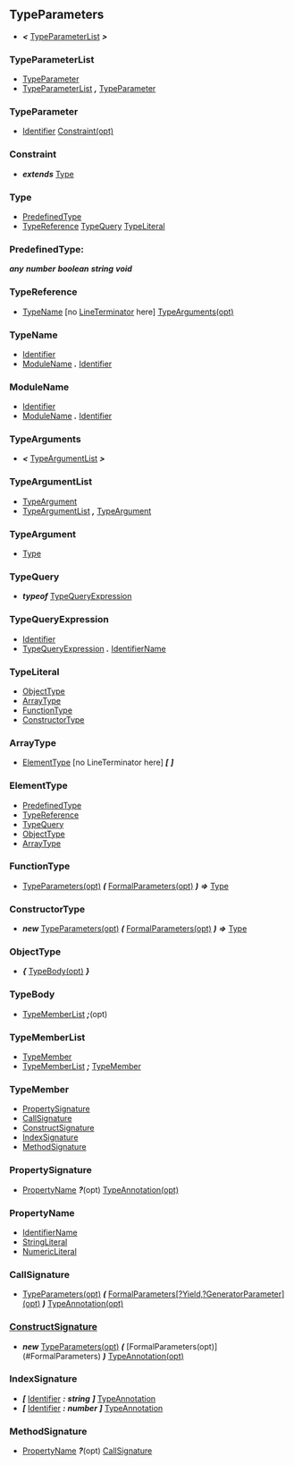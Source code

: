 ## TypeParameters
- ___<___ [TypeParameterList](#TypeParameterList) ___>___

### <a name="TypeParameterList"> TypeParameterList
- [TypeParameter](#TypeParameter)
- [TypeParameterList](#TypeParameterList) ___,___ [TypeParameter](#TypeParameter)

### <a name="TypeParameter"> TypeParameter
- [Identifier](#Identifier) [Constraint\(opt\)](#Constraint)

### <a name="Constraint"> Constraint
- ___extends___ [Type](#Type)

### <a name="Type"> Type
- [PredefinedType](#PredefinedType)
- [TypeReference](#TypeReference) [TypeQuery](#TypeQuery) [TypeLiteral](#TypeLiteral)

### <a name="PredefinedType"> PredefinedType:
   ___any___
   ___number___
   ___boolean___
   ___string___
   ___void___
   
### <a name="TypeReference"> TypeReference
- [TypeName](#TypeName) \[no [LineTerminator](#LineTerminator) here\] [TypeArguments\(opt\)](#TypeArguments)

### <a name="TypeName"> TypeName
- [Identifier](#Identifier)
- [ModuleName](#ModuleName) ___.___ [Identifier](#Identifier)

### <a name="ModuleName"> ModuleName
- [Identifier](#Identifier)
- [ModuleName](#ModuleName) ___.___ [Identifier](#Identifier)

### <a name="TypeArguments"> TypeArguments
- ___<___ [TypeArgumentList](#TypeArgumentList) ___>___

### <a name="TypeArgumentList"> TypeArgumentList
- [TypeArgument](#TypeArgument)
- [TypeArgumentList](#TypeArgumentList) ___,___ [TypeArgument](#TypeArgument)

### <a name="TypeArgument"> TypeArgument
- [Type](#Type)

### <a name="TypeQuery"> TypeQuery
- ___typeof___ [TypeQueryExpression](#TypeQueryExpression)

### <a name="TypeQueryExpression"> TypeQueryExpression
- [Identifier](#Identifier)
- [TypeQueryExpression](#TypeQueryExpression) ___.___ [IdentifierName](#IdentifierName)

### <a name="TypeLiteral"> TypeLiteral
- [ObjectType](#ObjectType)
- [ArrayType](#ArrayType)
- [FunctionType](#FunctionType)
- [ConstructorType](#ConstructorType)

### <a name="ArrayType"> ArrayType
- [ElementType](#ElementType) \[no LineTerminator here\] ___\[___ ___\]___

### <a name="ElementType"> ElementType
- [PredefinedType](#PredefinedType)
- [TypeReference](#TypeReference)
- [TypeQuery](#TypeQuery)
- [ObjectType](#ObjectType)
- [ArrayType](#ArrayType)

### <a name="FunctionType"> FunctionType
- [TypeParameters\(opt\)](#TypeParameters) ___(___ [FormalParameters\(opt\)](#FormalParameters) ___)___ ___=>___ [Type](#Type)

### <a name="ConstructorType"> ConstructorType
- ___new___ [TypeParameters\(opt\)](#TypeParameters) ___(___ [FormalParameters\(opt\)](#FormalParameters) ___)___ ___=>___ [Type](#Type)

### <a name="ObjectType"> ObjectType
- ___{___ [TypeBody\(opt\)](#TypeBody) ___}___

### <a name="TypeBody"> TypeBody
- [TypeMemberList](#TypeMemberList) ___;___\(opt\)

### <a name="TypeMemberList"> TypeMemberList
- [TypeMember](#TypeMember)
- [TypeMemberList](#TypeMemberList) ___;___ [TypeMember](#TypeMember)

### <a name="TypeMember"> TypeMember
- [PropertySignature](#PropertySignature)
- [CallSignature](#CallSignature)
- [ConstructSignature](#ConstructSignature)
- [IndexSignature](#IndexSignature)
- [MethodSignature](#MethodSignature)

### <a name="PropertySignature"> PropertySignature
- [PropertyName](#PropertyName) ___?___\(opt\) [TypeAnnotation\(opt\)](#TypeAnnotation)

### <a name="PropertyName"> PropertyName
- [IdentifierName](#IdentifierName)
- [StringLiteral](#StringLiteral)
- [NumericLiteral](#NumericLiteral)

### <a name="CallSignature"> CallSignature
- [TypeParameters\(opt\)](#TypeParameters) ___(___ [FormalParameters\[?Yield,?GeneratorParameter\]\(opt\)](./STATEMENT_GRAMMAR.md#FormalParameters) ___)___ [TypeAnnotation\(opt\)](#TypeAnnotation)

### <a name="[ConstructSignature](#ConstructSignature)"> [ConstructSignature](#ConstructSignature)
- ___new___ [TypeParameters\(opt\)](#TypeParameters) ___(___ [FormalParameters\(opt\)](#FormalParameters\) ___)___ [TypeAnnotation\(opt\)](#TypeAnnotation)

### <a name="IndexSignature"> IndexSignature
- ___\[___ [Identifier](#Identifier) ___:___ ___string___ ___\]___ [TypeAnnotation](#TypeAnnotation)
- ___\[___ [Identifier](#Identifier) ___:___ ___number___ ___\]___ [TypeAnnotation](#TypeAnnotation)

### <a name="MethodSignature"> MethodSignature
- [PropertyName](#PropertyName) ___?___\(opt\) [CallSignature](#CallSignature)
